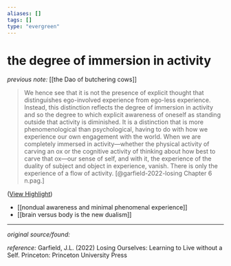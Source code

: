 ```yaml
---
aliases: []
tags: []
type: "evergreen"
---
```


# the degree of immersion in activity

_previous note:_ [[the Dao of butchering cows]]

> We hence see that it is not the presence of explicit thought that distinguishes ego-involved experience from ego-less experience. Instead, this distinction reflects the degree of immersion in activity and so the degree to which explicit awareness of oneself as standing outside that activity is diminished. It is a distinction that is more phenomenological than psychological, having to do with how we experience our own engagement with the world. When we are completely immersed in activity—whether the physical activity of carving an ox or the cognitive activity of thinking about how best to carve that ox—our sense of self, and with it, the experience of the duality of subject and object in experience, vanish. There is only the experience of a flow of activity. [@garfield-2022-losing Chapter 6 n.pag.]


([View Highlight](https://read.readwise.io/read/01gspvv59xzepk9w8612egsw32))

- [[nondual awareness and minimal phenomenal experience]]
- [[brain versus body is the new dualism]]


---

_original source/found:_ 

_reference:_ Garfield, J.L. (2022) Losing Ourselves: Learning to Live without a Self. Princeton: Princeton University Press




